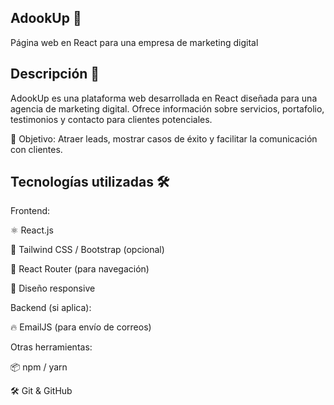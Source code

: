 ## AdookUp 🚀

Página web en React para una empresa de marketing digital

## Descripción 📌

AdookUp es una plataforma web desarrollada en React diseñada para una agencia de marketing digital. Ofrece información sobre servicios, portafolio, testimonios y contacto para clientes potenciales.

🔗 Objetivo: Atraer leads, mostrar casos de éxito y facilitar la comunicación con clientes.

## Tecnologías utilizadas 🛠️

Frontend:

⚛️ React.js

🎨 Tailwind CSS / Bootstrap (opcional)

🚀 React Router (para navegación)

📱 Diseño responsive

Backend (si aplica):

🔥 EmailJS (para envío de correos)

Otras herramientas:

📦 npm / yarn

🛠️ Git & GitHub
